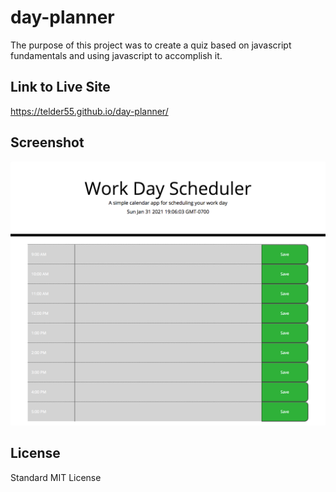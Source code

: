 # day-planner

The purpose of this project was to create a quiz based on javascript fundamentals and using javascript to accomplish it.

## Link to Live Site
https://telder55.github.io/day-planner/

## Screenshot
![Alt text](assets/images/day-planner.png?raw=true "Day Planner Screenshot")

## License
Standard MIT License